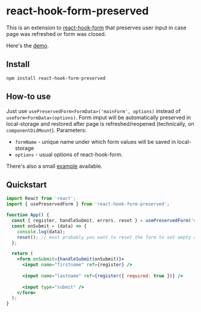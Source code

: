 # react-hook-form-preserved

This is an extension to [react-hook-form](https://github.com/react-hook-form/react-hook-form) that preserves user input in case page was refreshed or form was closed.

Here's the [demo](https://shaddix.github.io/use-preserved-form/).


## Install

    npm install react-hook-form-preserved


## How-to use

Just use `usePreservedForm<FormData>('mainForm', options)` instead of `useForm<FormData>(options)`. Form imput will be automatically preserved in local-storage and restored after page is refreshed/reopened (technically, on `componentDidMount`).
Parameters:
- `formName` - unique name under which form values will be saved in local-storage
- `options` - usual options of react-hook-form.

There's also a small [example](https://github.com/Shaddix/use-preserved-form/blob/master/example/src/Form.tsx) available.

## Quickstart

```jsx
import React from 'react';
import { usePreservedForm } from 'react-hook-form-preserved';

function App() {
  const { register, handleSubmit, errors, reset } = usePreservedForm('myForm'); // initialise the hook
  const onSubmit = (data) => {
    console.log(data);
    reset(); // most probably you want to reset the form to set empty all inputs
  };

  return (
    <form onSubmit={handleSubmit(onSubmit)}>
      <input name="firstname" ref={register} />
      
      <input name="lastname" ref={register({ required: true })} />
      
      <input type="submit" />
    </form>
  );
}
```
